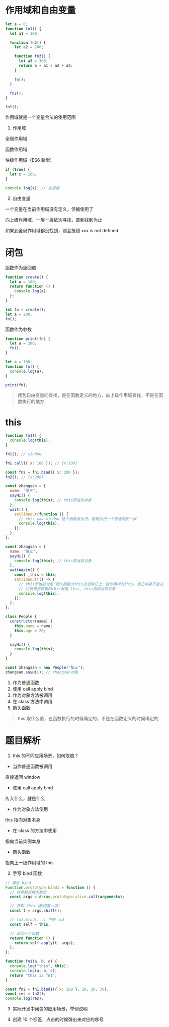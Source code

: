 # 作用域和自由变量

```js
let a = 0;
function fn1() {
  let a1 = 100;

  function fn2() {
    let a2 = 200;

    function fn3() {
      let a3 = 300;
      return a + a1 + a2 + a3;
    }

    fn();
  }

  fn2();
}

fn1();
```

作用域就是一个变量合法的使用范围

1. 作用域

全局作用域

函数作用域

块级作用域（ES6 新增）

```js
if (true) {
  let x = 100;
}

console.log(x); // 会报错
```

2. 自由变量

一个变量在当前作用域没有定义，但被使用了

向上级作用域，一层一层依次寻找，直到找到为止

如果到全局作用域都没找到，则会报错 xxx is not defined

# 闭包

函数作为返回值

```js
function create() {
  let a = 100;
  return function () {
    console.log(a);
  };
}

let fn = create();
let a = 200;
fn();
```

函数作为参数

```js
function print(fn) {
  let a = 200;
  fn();
}

let a = 100;
function fn() {
  console.log(a);
}

print(fn);
```

> 闭包自由变量的查找，是在函数定义的地方，向上级作用域查找，不是在函数执行的地方

# this

```js
function fn1() {
  console.log(this);
}

fn1(); // window

fn1.call({ x: 100 }); // {x:100}

const fn2 = fn1.bind({ x: 200 });
fn2(); // {x:200}

const zhangsan = {
  name: "张三",
  sayHi() {
    console.log(this); // this即当前对象
  },
  wait() {
    setTimeout(function () {
      // this === window 这个函数被执行，就跟执行一个普通函数一样
      console.log(this);
    });
  },
};

const zhangsan = {
  name: "张三",
  sayHi() {
    console.log(this); // this即当前对象
  },
  waitAgain() {
    const _this = this;
    setTimeout(() => {
      // this即当前对象 箭头函数的this永远取它上一级作用域的this，自己本身不会决定this的值
      // 也就是说这里的this就是_this,_this指向当前对象
      console.log(this);
    });
  },
};

class People {
  constructor(name) {
    this.name = name;
    this.age = 20;
  }

  sayHi() {
    console.log(this);
  }
}

const zhangsan = new People("张三");
zhangsan.sayHi(); // zhangsan对象
```

1. 作为普通函数
2. 使用 call apply bind
3. 作为对象方法被调用
4. 在 class 方法中调用
5. 箭头函数

> this 取什么值，在函数执行的时候确定的，不是在函数定义的时候确定的

# 题目解析

1. this 的不同应用场景，如何取值？

- 当作普通函数被调用

直接返回 window

- 使用 call apply bind

传入什么，就是什么

- 作为对象方法使用

this 指向对象本身

- 在 class 的方法中使用

指向当前实例本身

- 箭头函数

指向上一级作用域的 this

2. 手写 bind 函数

```js
// 模拟 bind
Function.prototype.bind1 = function () {
  // 将参数拆解为数组
  const args = Array.prototype.slice.call(arguments);

  // 获取 this（数组第一项）
  const t = args.shift();

  // fn1.bind(...) 中的 fn1
  const self = this;

  // 返回一个函数
  return function () {
    return self.apply(t, args);
  };
};

function fn1(a, b, c) {
  console.log("this", this);
  console.log(a, b, c);
  return "this is fn1";
}

const fn2 = fn1.bind1({ x: 100 }, 10, 20, 30);
const res = fn2();
console.log(res);
```

3. 实际开发中闭包的应用场景，举例说明



4. 创建 10 个<a>标签，点击的时候弹出来对应的序号
